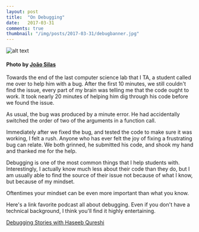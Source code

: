 ```yaml
---
layout: post
title:  "On Debugging"
date:   2017-03-31
comments: true
thumbnail: "/img/posts/2017-03-31/debugbanner.jpg"
---
```


[banner]:/img/posts/2017-03-31/debugbanner.jpg

![alt text][banner]

#### Photo by [João Silas](https://unsplash.com/@joaosilas)

Towards the end of the last computer science lab that I TA, a student called me over to help him with a bug.
After the first 10 minutes, we still couldn't find the issue, every part of my brain was telling me that the code ought to work. It took nearly 20 minutes of helping him dig through his code before we found the issue.

As usual, the bug was produced by a minute error. He had accidentally switched the order of two of the arguments
in a function call.

Immediately after we fixed the bug, and tested the code to make sure it was working, I felt a rush.
Anyone who has ever felt the joy of fixing a frustrating bug can relate.  We both grinned, he submitted his code, and shook
my hand and thanked me for the help.

Debugging is one of the most common things that I help students with.
Interestingly, I actually know much less about their code than they do, but I
am usually able to find the source of their issue not because of what I know,
but because of my mindset.

Oftentimes your mindset can be even more important than what you know.

Here's a link favorite podcast all about debugging.  Even if you don't have a technical background,
I think you'll find it highly entertaining.

[Debugging Stories with Haseeb Qureshi](https://softwareengineeringdaily.com/2016/11/19/debugging-stories-with-haseeb-qureshi/)
